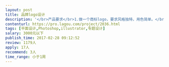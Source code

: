 ```yaml
---                
layout: post       
title: 品牌logo设计           
description: '</br>产品要求</br>1.做一个商标logo，要求风格独特，用色简单。</br>2.logo能体现商品特性。</br>3.logo不能和网上同类产品相似。</br>用人要求</br>1.一年以上平面设计经验。</br>'     
contenturl: https://pro.lagou.com/project/2036.html      
tags: [平面设计,Photoshop,illustrator,专题设计]            
salary: 3000元以下          
publish_time: 2017-02-28 09:12:52         
review: 1179人                   
apply: 17人                   
recommend: 3人                   
time_range: 小于1周              
---                 
```

